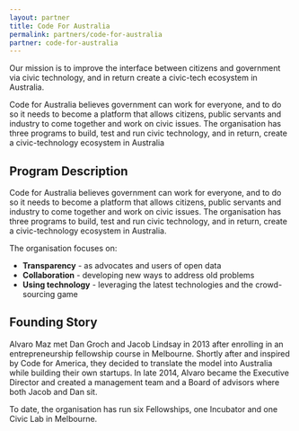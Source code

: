 ```yaml
---
layout: partner
title: Code For Australia
permalink: partners/code-for-australia
partner: code-for-australia
---
```

Our mission is to improve the interface between citizens and government via civic technology, and in return create a civic-tech ecosystem in Australia.
<!--more-->

Code for Australia believes government can work for everyone, and to do so it needs to become a platform that allows citizens, public servants and industry to come together and work on civic issues. The organisation has three programs to build, test and run civic technology, and in return, create a civic-technology ecosystem in Australia

## Program Description

Code for Australia believes government can work for everyone, and to do so it needs to become a platform that allows citizens, public servants and industry to come together and work on civic issues. The organisation has three programs to build, test and run civic technology, and in return, create a civic-technology ecosystem in Australia.


The organisation focuses on:

- __Transparency__ - as advocates and users of open data
- __Collaboration__ - developing new ways to address old problems
- __Using technology__ - leveraging the latest technologies and the crowd-sourcing game

## Founding Story

Alvaro Maz met Dan Groch and Jacob Lindsay in 2013 after enrolling in an entrepreneurship fellowship course in Melbourne. Shortly after and inspired by Code for America, they decided to translate the model into Australia while building their own startups. In late 2014, Alvaro became the Executive Director and created a management team and a Board of advisors where both Jacob and Dan sit.

To date, the organisation has run six Fellowships, one Incubator and one Civic Lab in Melbourne.
